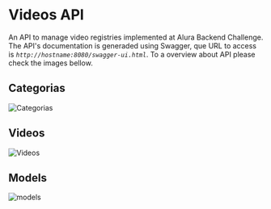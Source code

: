 # Videos API

An API to manage video registries implemented at Alura Backend Challenge. The API's documentation is generaded using Swagger, que URL to access is _`http://hostname:8080/swagger-ui.html`_. To a overview about API please check the images bellow.

## Categorias
![Categorias](https://user-images.githubusercontent.com/11950282/137747790-27bc946f-aa1f-4455-a12e-a79171e4c3c3.png)

## Videos
![Videos](https://user-images.githubusercontent.com/11950282/137747832-0242347d-4de4-46c8-bda8-415f304bed3c.png)

## Models
![models](https://user-images.githubusercontent.com/11950282/137747893-655a896d-25b5-4ddd-a965-7afb99f58585.png)
